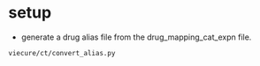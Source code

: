 # setup
* generate a drug alias file from the drug_mapping_cat_expn file.
```
viecure/ct/convert_alias.py
```
